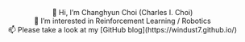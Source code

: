 <div align="center">
  👋 Hi, I’m Changhyun Choi (Charles I. Choi)<br>
  👀 I’m interested in Reinforcement Learning / Robotics<br>
  📫 Please take a look at my [GitHub blog](https://windust7.github.io/)

</div>
 
<!---
windust7/windust7 is a ✨ special ✨ repository because its `README.md` (this file) appears on your GitHub profile.
You can click the Preview link to take a look at your changes.
--->
